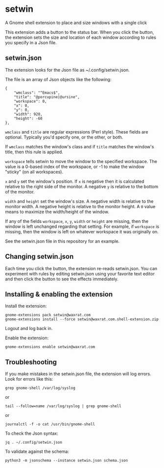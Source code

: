 # setwin

A Gnome shell extension to place and size windows with a single click

This extension adds a button to the status bar. When you click the button, the
extension sets the size and location of each window according to rules you
specify in a Json file.

## setwin.json

The extension looks for the Json file as ~/.config/setwin.json.

The file is an array of Json objects like the following:

    {
        "wmclass": "^Emacs$",
        "title": "@porcupine|@ursine",
        "workspace": 0,
        "x": 0,
        "y": 0,
        "width": 920,
        "height": -60
    },

`wmclass` and `title` are regular expressions (Perl style). These fields are
optional. Typically you'd specify one, or the other, or both.

If `wmclass` matches the window's class and if `title` matches the window's
title, then this rule is applied.

`workspace` tells setwin to move the window to the specified
workspace. The value is a 0-based index of the workspace, or -1 to make the
window "sticky" (on all workspaces).

`x` and `y` set the window's position. If `x` is negative then it is calculated
relative to the right side of the monitor. A negative `y` is relative to the
bottom of the monitor.

`width` and `height` set the window's size. A negative width is relative to the
monitor width. A negative height is relative to the monitor height. A `0` value
means to maximize the width/height of the window.

If any of the fields `workspace`, `x`, `y`, `width` or `height` are missing,
then the window is left unchanged regarding that setting.  For example, if
`workspace` is missing, then the window is left on whatever workspace it was
originally on.

See the setwin.json file in this repository for an example.

## Changing setwin.json

Each time you click the button, the extension re-reads setwin.json. You can
experiment with rules by editing setwin.json using your favorite text editor and
then click the button to see the effects immediately.

## Installing & enabling the extension

Install the extension:

    gnome-extensions pack setwin@waxrat.com
    gnome-extensions install --force setwin@waxrat.com.shell-extension.zip

Logout and log back in.

Enable the extension:

    gnome-extensions enable setwin@waxrat.com

## Troubleshooting

If you make mistakes in the setwin.json file, the extension will log errors.
Look for errors like this:

    grep gnome-shell /var/log/syslog

or

    tail --follow=name /var/log/syslog | grep gnome-shell

or

    journalctl -f -o cat /usr/bin/gnome-shell

To check the Json syntax:

    jq . ~/.config/setwin.json

To validate against the schema:

    python3 -m jsonschema --instance setwin.json schema.json
